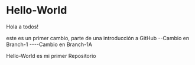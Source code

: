 # Hello-World

Hola a todos!

este es un primer cambio, parte de una introducción a GitHub
--Cambio en Branch-1
----Cambio en Branch-1A

Hello-World es mi primer Repositorio
